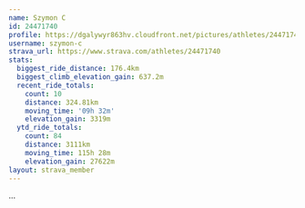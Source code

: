 ```yaml
---
name: Szymon C
id: 24471740
profile: https://dgalywyr863hv.cloudfront.net/pictures/athletes/24471740/7213253/2/large.jpg
username: szymon-c
strava_url: https://www.strava.com/athletes/24471740
stats:
  biggest_ride_distance: 176.4km
  biggest_climb_elevation_gain: 637.2m
  recent_ride_totals:
    count: 10
    distance: 324.81km
    moving_time: '09h 32m'
    elevation_gain: 3319m
  ytd_ride_totals:
    count: 84
    distance: 3111km
    moving_time: 115h 28m
    elevation_gain: 27622m
layout: strava_member
--- 
```

...
